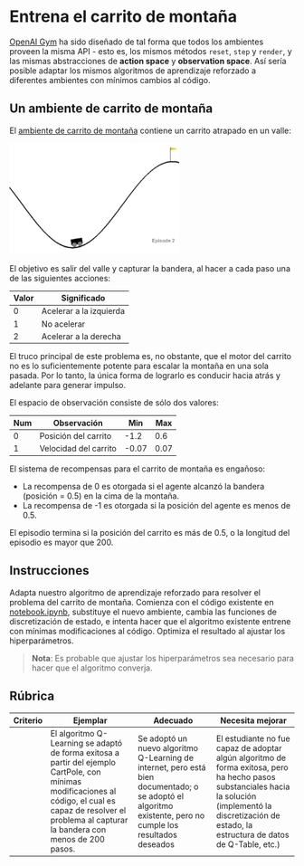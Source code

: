 # Entrena el carrito de montaña

[OpenAI Gym](http://gym.openai.com) ha sido diseñado de tal forma que todos los ambientes proveen la misma API - esto es, los mismos métodos `reset`, `step` y `render`, y las mismas abstracciones de **action space** y **observation space**. Así sería posible adaptar los mismos algoritmos de aprendizaje reforzado a diferentes ambientes con mínimos cambios al código.

## Un ambiente de carrito de montaña

El [ambiente de carrito de montaña](https://gym.openai.com/envs/MountainCar-v0/) contiene un carrito atrapado en un valle:

<img src="../images/mountaincar.png" width="300"/>

El objetivo es salir del valle y capturar la bandera, al hacer a cada paso una de las siguientes acciones:

| Valor | Significado |
|---|---|
| 0 | Acelerar a la izquierda |
| 1 | No acelerar |
| 2 | Acelerar a la derecha |

El truco principal de este problema es, no obstante, que el motor del carrito no es lo suficientemente potente para escalar la montaña en una sola pasada. Por lo tanto, la única forma de lograrlo es conducir hacia atrás y adelante para generar impulso.

El espacio de observación consiste de sólo dos valores:

| Num | Observación           | Min   | Max  |
|-----|-----------------------|-------|------|
|  0  | Posición del carrito   | -1.2  | 0.6  |
|  1  | Velocidad del carrito | -0.07 | 0.07 |

El sistema de recompensas para el carrito de montaña es engañoso:

* La recompensa de 0 es otorgada si el agente alcanzó la bandera (posición = 0.5) en la cima de la montaña.
* La recompensa de -1 es otorgada si la posición del agente es menos de 0.5.

El episodio termina si la posición del carrito es más de 0.5, o la longitud del episodio es mayor que 200.

## Instrucciones

Adapta nuestro algoritmo de aprendizaje reforzado para resolver el problema del carrito de montaña. Comienza con el código existente en [notebook.ipynb](../notebook.ipynb), substituye el nuevo ambiente, cambia las funciones de discretización de estado, e intenta hacer que el algoritmo existente entrene con mínimas modificaciones al código. Optimiza el resultado al ajustar los hiperparámetros.

> **Nota**: Es probable que ajustar los hiperparámetros sea necesario para hacer que el algoritmo converja.
## Rúbrica

| Criterio | Ejemplar | Adecuado | Necesita mejorar |
| -------- | --------- | -------- | ----------------- |
|          | El algoritmo Q-Learning se adaptó de forma exitosa a partir del ejemplo CartPole, con mínimas modificaciones al código, el cual es capaz de resolver el problema al capturar la bandera con menos de 200 pasos. | Se adoptó un nuevo algoritmo Q-Learning de internet, pero está bien documentado; o se adoptó el algoritmo existente, pero no cumple los resultados deseados | El estudiante no fue capaz de adoptar algún algoritmo de forma exitosa, pero ha hecho pasos substanciales hacia la solución (implementó la discretización de estado, la estructura de datos de Q-Table, etc.) |
